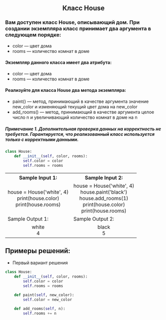 <h2 style="text-align:center">Класс House</h2>

### Вам доступен класс House, описывающий дом. При создании экземпляра класс принимает два аргумента в следующем порядке:
* color — цвет дома
* rooms — количество комнат в доме

#### Экземпляр данного класса имеет два атрибута:
* color — цвет дома
* rooms — количество комнат в доме
#### Реализуйте для класса House два метода экземпляра:
* paint() — метод, принимающий в качестве аргумента значение new_color и изменяющий текущий цвет дома на new_color
* add_rooms() — метод, принимающий в качестве аргумента целое число n и увеличивающий количество комнат в доме на n

##### Примечание 1. Дополнительная проверка данных на корректность не требуется. Гарантируется, что реализованный класс используется только с корректными данными.
```python
class House:
    def __init__(self, color, rooms):
        self.color = color
        self.rooms = rooms
```

<table align="center">
  <tbody>
    <tr>
      <th>Sample Input 1: </th>
      <th>Sample Input 2: </th>
    </tr>
    <tr>
      <td align="center">house = House('white', 4)<br>
                        print(house.color)<br>
                        print(house.rooms)<br></td>
      <td align="center">house = House('white', 4)<br>
                         house.paint('black')<br>
                         house.add_rooms(1)<br>
                         print(house.color)<br>
                         print(house.rooms)<br></td>
    </tr>
    <tr>
      <td>Sample Output 1:</td>
      <td>Sample Output 2:</td>
      </tr>
    <tr>
      <td align="center">
      white<br>
      4<br>
      </td>
      <td align="center">
                       black<br>
                       5<br>
      </td>
    </tr>
  </tbody>
</table>



## Примеры решений:
* Первый вариант решения
```python
class House:
    def __init__(self, color, rooms):
        self.color = color
        self.rooms = rooms

    def paint(self, new_color):
        self.color = new_color

    def add_rooms(self, n):
        self.rooms += n
```




